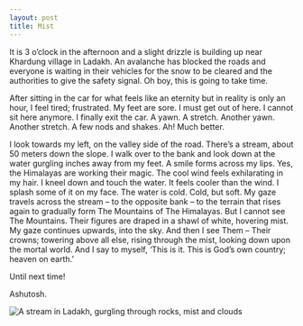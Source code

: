 ```yaml
---
layout: post
title: Mist
---
```


It is 3 o’clock in the afternoon and a slight drizzle is building up near Khardung village in Ladakh. An avalanche has blocked the roads and everyone is waiting in their vehicles for the snow to be cleared and the authorities to give the safety signal. Oh boy, this is going to take time.

After sitting in the car for what feels like an eternity but in reality is only an hour, I feel tired; frustrated. My feet are sore. I must get out of here. I cannot sit here anymore. I finally exit the car. A yawn. A stretch. Another yawn. Another stretch. A few nods and shakes. Ah! Much better.

I look towards my left, on the valley side of the road. There’s a stream, about 50 meters down the slope. I walk over to the bank and look down at the water gurgling inches away from my feet. A smile forms across my lips. Yes, the Himalayas are working their magic. The cool wind feels exhilarating in my hair. I kneel down and touch the water. It feels cooler than the wind. I splash some of it on my face. The water is cold. Cold, but soft. My gaze travels across the stream – to the opposite bank – to the terrain that rises again to gradually form The Mountains of The Himalayas. But I cannot see The Mountains. Their figures are draped in a shawl of white, hovering mist. My gaze continues upwards, into the sky. And then I see Them – Their crowns; towering above all else, rising through the mist, looking down upon the mortal world. And I say to myself, ‘This is it. This is God’s own country; heaven on earth.’

Until next time!

Ashutosh.

<img src="{{ site.baseurl }}/images/ladakh-stream.jpg" alt="A stream in Ladakh, gurgling through rocks, mist and clouds">